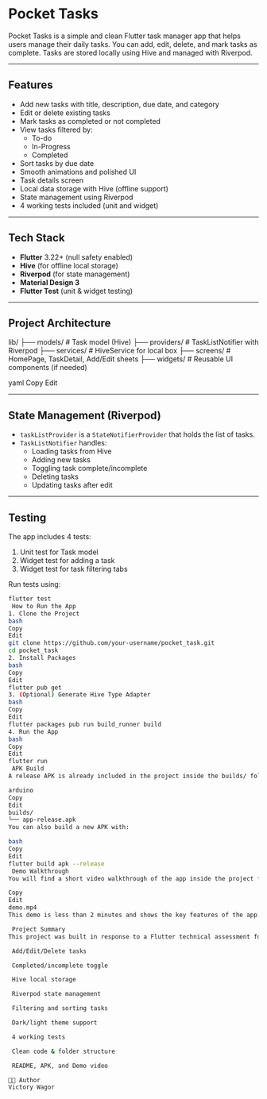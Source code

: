 #  Pocket Tasks

Pocket Tasks is a simple and clean Flutter task manager app that helps users manage their daily tasks. You can add, edit, delete, and mark tasks as complete. Tasks are stored locally using Hive and managed with Riverpod.

---

##  Features

- Add new tasks with title, description, due date, and category
- Edit or delete existing tasks
- Mark tasks as completed or not completed
- View tasks filtered by:
  - To-do
  - In-Progress
  - Completed
- Sort tasks by due date
- Smooth animations and polished UI
- Task details screen
- Local data storage with Hive (offline support)
- State management using Riverpod
- 4 working tests included (unit and widget)

---

##  Tech Stack

- **Flutter** 3.22+ (null safety enabled)
- **Hive** (for offline local storage)
- **Riverpod** (for state management)
- **Material Design 3**
- **Flutter Test** (unit & widget testing)

---

##  Project Architecture

lib/
├── models/ # Task model (Hive)
├── providers/ # TaskListNotifier with Riverpod
├── services/ # HiveService for local box
├── screens/ # HomePage, TaskDetail, Add/Edit sheets
├── widgets/ # Reusable UI components (if needed)

yaml
Copy
Edit

---

##  State Management (Riverpod)

- `taskListProvider` is a `StateNotifierProvider` that holds the list of tasks.
- `TaskListNotifier` handles:
  - Loading tasks from Hive
  - Adding new tasks
  - Toggling task complete/incomplete
  - Deleting tasks
  - Updating tasks after edit

---

##  Testing

The app includes 4 tests:

1.  Unit test for Task model
2.  Widget test for adding a task
3.  Widget test for task filtering tabs

Run tests using:
```bash
flutter test
 How to Run the App
1. Clone the Project
bash
Copy
Edit
git clone https://github.com/your-username/pocket_task.git
cd pocket_task
2. Install Packages
bash
Copy
Edit
flutter pub get
3. (Optional) Generate Hive Type Adapter
bash
Copy
Edit
flutter packages pub run build_runner build
4. Run the App
bash
Copy
Edit
flutter run
 APK Build
A release APK is already included in the project inside the builds/ folder:

arduino
Copy
Edit
builds/
└── app-release.apk
You can also build a new APK with:

bash
Copy
Edit
flutter build apk --release
 Demo Walkthrough
You will find a short video walkthrough of the app inside the project folder:

Copy
Edit
demo.mp4
This demo is less than 2 minutes and shows the key features of the app.

 Project Summary
This project was built in response to a Flutter technical assessment for a junior to mid-level mobile developer role. The app meets all the listed requirements:

 Add/Edit/Delete tasks

 Completed/incomplete toggle

 Hive local storage

 Riverpod state management

 Filtering and sorting tasks

 Dark/light theme support

 4 working tests

 Clean code & folder structure

 README, APK, and Demo video

👨‍💻 Author
Victory Wagor
